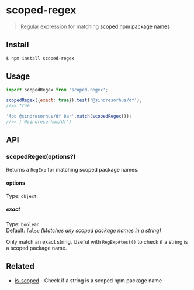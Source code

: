 # scoped-regex

> Regular expression for matching [scoped npm package names](https://docs.npmjs.com/misc/scope)

## Install

```
$ npm install scoped-regex
```

## Usage

```js
import scopedRegex from 'scoped-regex';

scopedRegex({exact: true}).test('@sindresorhus/df');
//=> true

'foo @sindresorhus/df bar'.match(scopedRegex());
//=> ['@sindresorhus/df']
```

## API

### scopedRegex(options?)

Returns a `RegExp` for matching scoped package names.

#### options

Type: `object`

##### exact

Type: `boolean`\
Default: `false` *(Matches any scoped package names in a string)*

Only match an exact string. Useful with `RegExp#test()` to check if a string is a scoped package name.

## Related

- [is-scoped](https://github.com/sindresorhus/is-scoped) - Check if a string is a scoped npm package name
